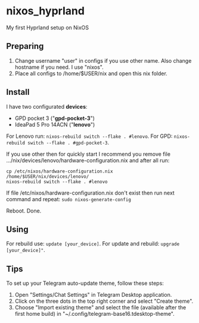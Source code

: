# nixos_hyprland
My first Hyprland setup on NixOS

## Preparing
1. Change username "user" in configs if you use other name. Also change hostname if you need. I use "nixos". 
2. Place all configs to /home/$USER/nix and open this nix folder.

## Install
I have two configurated **devices**:
- GPD pocket 3 ("**gpd-pocket-3**")
- IdeaPad 5 Pro 14ACN ("**lenovo**")

For Lenovo run:
```nixos-rebuild switch --flake . #lenovo```.
For GPD:
```nixos-rebuild switch --flake . #gpd-pocket-3```.

If you use other then for quickly start I recommend you remove file .../nix/devices/lenovo/hardware-configuration.nix and after all run:
```
cp /etc/nixos/hardware-configuration.nix /home/$USER/nix/devices/lenovo/
nixos-rebuild switch --flake . #lenovo
```

If file /etc/nixos/hardware-configuration.nix don't exist then run next command and repeat:
```sudo nixos-generate-config```

Reboot. Done.

## Using
For rebuild use:
```update [your_device]```.
For update and rebuild:
```upgrade [your_device]"```.

## Tips
To set up your Telegram auto-update theme, follow these steps:
1. Open "Settings/Chat Settings" in Telegram Desktop application.
2. Click on the three dots in the top right corner and select "Create theme".
3. Choose "Import existing theme" and select the file (available after the first home build) in "~/.config/telegram-base16.tdesktop-theme".
